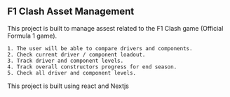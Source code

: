 ## F1 Clash Asset Management 

This project is built to manage assest related to the F1 Clash game (Official Formula 1 game). 

```
1. The user will be able to compare drivers and components.
2. Check current driver / component loadout.
3. Track driver and component levels.
4. Track overall constructors progress for end season.
5. Check all driver and component levels.
```

This project is built using react and Nextjs
